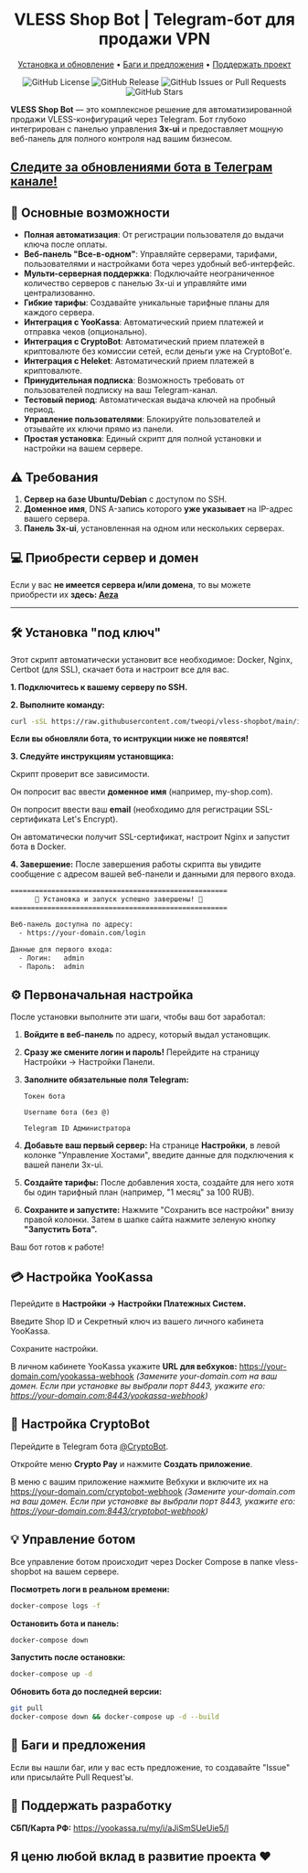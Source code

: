 <div align="center" markdown>
      <h1>VLESS Shop Bot | Telegram-бот для продажи VPN</h1>
<p align="center">
    <a href="https://github.com/evansvl/vless-shopbot?tab=readme-ov-file#%EF%B8%8F-%D1%83%D1%81%D1%82%D0%B0%D0%BD%D0%BE%D0%B2%D0%BA%D0%B0-%D0%BF%D0%BE%D0%B4-%D0%BA%D0%BB%D1%8E%D1%87">Установка и обновление</a> •
    <a href="https://github.com/evansvl/vless-shopbot?tab=readme-ov-file#-%D0%B1%D0%B0%D0%B3%D0%B8-%D0%B8-%D0%BF%D1%80%D0%B5%D0%B4%D0%BB%D0%BE%D0%B6%D0%B5%D0%BD%D0%B8%D1%8F">Баги и предложения</a> •
    <a href="https://github.com/evansvl/vless-shopbot?tab=readme-ov-file#-%D0%BF%D0%BE%D0%B4%D0%B4%D0%B5%D1%80%D0%B6%D0%B0%D1%82%D1%8C-%D1%80%D0%B0%D0%B7%D1%80%D0%B0%D0%B1%D0%BE%D1%82%D0%BA%D1%83">Поддержать проект</a>
</p>

![GitHub License](https://img.shields.io/github/license/tweopi/vless-shopbot)
![GitHub Release](https://img.shields.io/badge/v2.0.8%20-8A2BE2)
![GitHub Issues or Pull Requests](https://img.shields.io/github/issues/tweopi/vless-shopbot)
![GitHub Stars](https://img.shields.io/github/stars/tweopi/vless-shopbot?style=flat)

</div>

**VLESS Shop Bot** — это комплексное решение для автоматизированной продажи VLESS-конфигураций через Telegram. Бот глубоко интегрирован с панелью управления **3x-ui** и предоставляет мощную веб-панель для полного контроля над вашим бизнесом.

## [Следите за обновлениями бота в Телеграм канале!](https://t.me/vless_shopbot)

## 🚀 Основные возможности

- **Полная автоматизация**: От регистрации пользователя до выдачи ключа после оплаты.
- **Веб-панель "Все-в-одном"**: Управляйте серверами, тарифами, пользователями и настройками бота через удобный веб-интерфейс.
- **Мульти-серверная поддержка**: Подключайте неограниченное количество серверов с панелью 3x-ui и управляйте ими централизованно.
- **Гибкие тарифы**: Создавайте уникальные тарифные планы для каждого сервера.
- **Интеграция с YooKassa**: Автоматический прием платежей и отправка чеков (опционально).
- **Интеграция с СryptoBot**: Автоматический прием платежей в криптовалюте без комиссии сетей, если деньги уже на CryptoBot'e.
- **Интеграция с Heleket**: Автоматический прием платежей в криптовалюте.
- **Принудительная подписка**: Возможность требовать от пользователей подписку на ваш Telegram-канал.
- **Тестовый период**: Автоматическая выдача ключей на пробный период.
- **Управление пользователями**: Блокируйте пользователей и отзывайте их ключи прямо из панели.
- **Простая установка**: Единый скрипт для полной установки и настройки на вашем сервере.

## ⚠️ Требования

1.  **Сервер на базе Ubuntu/Debian** с доступом по SSH.
2.  **Доменное имя**, DNS A-запись которого **уже указывает** на IP-адрес вашего сервера.
3.  **Панель 3x-ui**, установленная на одном или нескольких серверах.

## 💻 Приобрести сервер и домен

Если у вас **не имеется сервера и/или домена**, то вы можете приобрести их **здесь: [Aeza](https://aeza.net/?ref=732612)**

---

## 🛠️ Установка "под ключ"

Этот скрипт автоматически установит все необходимое: Docker, Nginx, Certbot (для SSL), скачает бота и настроит все для вас.

**1. Подключитесь к вашему серверу по SSH.**

**2. Выполните команду:**

```bash
curl -sSL https://raw.githubusercontent.com/tweopi/vless-shopbot/main/install.sh | sudo bash
```

**Если вы обновляли бота, то иснтрукции ниже не появятся!**

**3. Следуйте инструкциям установщика:**

Скрипт проверит все зависимости.

Он попросит вас ввести **доменное имя** (например, my-shop.com).

Он попросит ввести ваш **email** (необходимо для регистрации SSL-сертификата Let's Encrypt).

Он автоматически получит SSL-сертификат, настроит Nginx и запустит бота в Docker.

**4. Завершение:**
После завершения работы скрипта вы увидите сообщение с адресом вашей веб-панели и данными для первого входа.

```bash
=====================================================
      🎉 Установка и запуск успешно завершены! 🎉
=====================================================

Веб-панель доступна по адресу:
  - https://your-domain.com/login

Данные для первого входа:
  - Логин:   admin
  - Пароль:  admin
```

## ⚙️ Первоначальная настройка

После установки выполните эти шаги, чтобы ваш бот заработал:

1. **Войдите в веб-панель** по адресу, который выдал установщик.

2. **Сразу же смените логин и пароль!** Перейдите на страницу Настройки -> Настройки Панели.

3. **Заполните обязательные поля Telegram:**

   `Токен бота`

   `Username бота (без @)`

   `Telegram ID Администратора`

4. **Добавьте ваш первый сервер:** На странице **Настройки**, в левой колонке "Управление Хостами", введите данные для подключения к вашей панели 3x-ui.

5. **Создайте тарифы:** После добавления хоста, создайте для него хотя бы один тарифный план (например, "1 месяц" за 100 RUB).

6. **Сохраните и запустите:** Нажмите "Сохранить все настройки" внизу правой колонки. Затем в шапке сайта нажмите зеленую кнопку **"Запустить Бота".**

Ваш бот готов к работе!

## 💳 Настройка YooKassa

Перейдите в **Настройки -> Настройки Платежных Систем.**

Введите Shop ID и Секретный ключ из вашего личного кабинета YooKassa.

Сохраните настройки.

В личном кабинете YooKassa укажите **URL для вебхуков:**
https://your-domain.com/yookassa-webhook
_(Замените your-domain.com на ваш домен. Если при установке вы выбрали порт 8443, укажите его: https://your-domain.com:8443/yookassa-webhook)_

## 💎 Настройка CryptoBot

Перейдите в Telegram бота [@CryptoBot](https://t.me/CryptoBot).

Откройте меню **Crypto Pay** и нажмите **Создать приложение**.

В меню с вашим приложение нажмите Вебхуки и включите их на https://your-domain.com/cryptobot-webhook
_(Замените your-domain.com на ваш домен. Если при установке вы выбрали порт 8443, укажите его: https://your-domain.com:8443/cryptobot-webhook)_

## 💡 Управление ботом

Все управление ботом происходит через Docker Compose в папке vless-shopbot на вашем сервере.

**Посмотреть логи в реальном времени:**

```bash
docker-compose logs -f
```

**Остановить бота и панель:**

```bash
docker-compose down
```

**Запустить после остановки:**

```bash
docker-compose up -d
```

**Обновить бота до последней версии:**

```bash
git pull
docker-compose down && docker-compose up -d --build
```

## 🙌 Баги и предложения

Если вы нашли баг, или у вас есть предложение, то создавайте "Issue" или присылайте Pull Request'ы.

## 💎 Поддержать разработку

**СБП/Карта РФ:** https://yookassa.ru/my/i/aJiSmSUeUie5/l

## Я ценю любой вклад в развитие проекта ❤️
